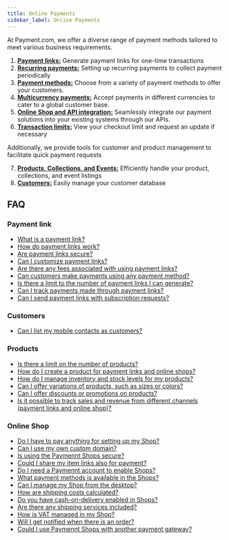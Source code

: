 ```yaml
---
title: Online Payments 
sidebar_label: Online Payments
---
```


At Payment.com, we offer a diverse range of payment methods tailored to meet various business requirements.

1. [**Payment links:**](1-payments-links.md)
Generate payment links for one-time transactions
2. [**Recurring payments:**](2-recurring-payments.md)
Setting up recurring payments to collect payment periodically
3. [**Payment methods:**](3-payment-methods.md)
Choose from a variety of payment methods to offer your customers.
4. [**Multicurrency payments:**](4-multicurrency-payments.md)
Accept payments in different currencies to cater to a global customer base.
5. [**Online Shop and API integration:**](5-online-shop-and-API-integration.md)
Seamlessly integrate our payment solutions into your existing systems through our APIs.
6. [**Transaction limits:**](6-transaction-limits.md)
View your checkout limit and request an update if necessary

Additionally, we provide tools for customer and product management to facilitate quick payment requests

7. [**Products, Collections, and Events:**](7-products-collections-and-events.md)
Efficiently handle your product, collections, and event listings
8. [**Customers:**](8-customers.md)
Easily manage your customer database

## FAQ

### Payment link

* [<ins>What is a payment link?</ins>](10-faq.md#what-is-a-payment-link)
* [<ins>How do payment links work?</ins>](10-faq.md#how-do-payment-links-work)
* [<ins>Are payment links secure?</ins>](10-faq.md#are-payment-links-secure)
* [<ins>Can I customize payment links?</ins>](10-faq.md#can-i-customize-payment-links)
* [<ins>Are there any fees associated with using payment links?</ins>](10-faq.md#are-there-any-fees-associated-with-using-payment-links)
* [<ins>Can customers make payments using any payment method?</ins>](10-faq.md#can-customers-make-payments-using-any-payment-method)
* [<ins>Is there a limit to the number of payment links I can generate?</ins>](10-faq.md#is-there-a-limit-to-the-number-of-payment-links-i-can-generate)
* [<ins>Can I track payments made through payment links?</ins>](10-faq.md#can-i-track-payments-made-through-payment-links)
* [<ins>Can I send payment links with subscription requests?</ins>](10-faq.md#can-i-send-payment-links-with-subscription-requests)

### Customers

* [<ins>Can I list my mobile contacts as customers?</ins>](10-faq.md#can-i-list-my-mobile-contacts-as-customers)

### Products

* [<ins>Is there a limit on the number of products?</ins>](10-faq.md#is-there-a-limit-on-the-number-of-products)
* [<ins>How do I create a product for payment links and online shops?</ins>](10-faq.md#how-do-i-create-a-product-for-payment-links-and-online-shops)
* [<ins>How do I manage inventory and stock levels for my products?</ins>](10-faq.md#how-do-i-manage-inventory-and-stock-levels-for-my-products)
* [<ins>Can I offer variations of products, such as sizes or colors?</ins>](10-faq.md#can-i-offer-variations-of-products-such-as-sizes-or-colors)
* [<ins>Can I offer discounts or promotions on products?</ins>](10-faq.md#can-i-offer-discounts-or-promotions-on-products)
* [<ins>Is it possible to track sales and revenue from different channels (payment links and online shop)?</ins>](10-faq.md#is-it-possible-to-track-sales-and-revenue-from-different-channels-payment-links-and-online-shop)

### Online Shop

* [<ins>Do I have to pay anything for setting up my Shop?</ins>](10-faq.md#do-i-have-to-pay-anything-for-setting-up-my-shop)
* [<ins>Can I use my own custom domain?</ins>](10-faq.md#can-i-use-my-own-custom-domain)
* [<ins>Is using the Paymennt Shops secure?</ins>](10-faq.md#is-using-the-paymennt-shops-secure)
* [<ins>Could I share my item links also for payment?</ins>](10-faq.md#could-i-share-my-item-links-also-for-payment)
* [<ins>Do I need a Paymennt account to enable Shops?</ins>](10-faq.md#do-i-need-a-paymennt-account-to-enable-shops)
* [<ins>What payment methods is available in the Shops?</ins>](10-faq.md#what-payment-methods-is-available-in-the-shops)
* [<ins>Can I manage my Shop from the desktop?</ins>](10-faq.md#can-i-manage-my-shop-from-the-desktop)
* [<ins>How are shipping costs calculated?</ins>](10-faq.md#how-are-shipping-costs-calculated)
* [<ins>Do you have cash-on-delivery enabled in Shops?</ins>](10-faq.md#do-you-have-cash-on-delivery-enabled-in-shops)
* [<ins>Are there any shipping services included?</ins>](10-faq.md#are-there-any-shipping-services-included)
* [<ins>How is VAT managed in my Shop?</ins>](10-faq.md#how-is-vat-managed-in-my-shop)
* [<ins>Will I get notified when there is an order?</ins>](10-faq.md#will-i-get-notified-when-there-is-an-order)
* [<ins>Could I use Paymennt Shops with another payment gateway?</ins>](10-faq.md#could-i-use-paymennt-shops-with-another-payment-gateway)
